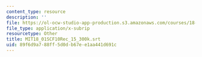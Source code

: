 ```yaml
---
content_type: resource
description: ''
file: https://ol-ocw-studio-app-production.s3.amazonaws.com/courses/18-01sc-single-variable-calculus-fall-2010/89f6d9a788ff5d0db67ee1aa441d691c_MIT18_01SCF10Rec_15_300k.vtt
file_type: application/x-subrip
resourcetype: Other
title: MIT18_01SCF10Rec_15_300k.srt
uid: 89f6d9a7-88ff-5d0d-b67e-e1aa441d691c
---
```

